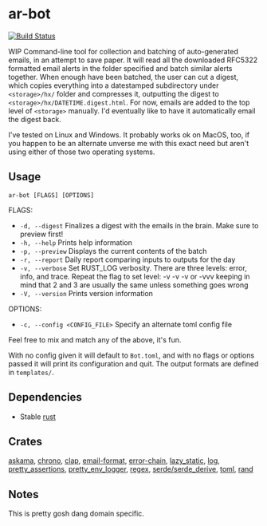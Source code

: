 # ar-bot

[![Build Status](https://travis-ci.org/deciduously/ar-bot.svg?branch=master)](https://travis-ci.org/deciduously/ar-bot)

WIP Command-line tool for collection and batching of auto-generated emails, in an attempt to save paper.  It will read all the downloaded RFC5322 formatted email alerts in the folder specified and batch similar alerts together.  When enough have been batched, the user can cut a digest, which copies everything into a datestamped subdirectory under `<storage>/hx/` folder and compresses it, outputting the digest to `<storage>/hx/DATETIME.digest.html`.  For now, emails are added to the top level of `<storage>` manually.  I'd eventually like to have it automatically email the digest back.

I've tested on Linux and Windows. It probably works ok on MacOS, too, if you happen to be an alternate unverse me with this exact need but aren't using either of those two operating systems.

## Usage

`ar-bot [FLAGS] [OPTIONS]`

FLAGS:

* `-d, --digest`     Finalizes a digest with the emails in the brain. Make sure to preview first!
* `-h, --help`       Prints help information
* `-p, --preview`    Displays the current contents of the batch
* `-r, --report`     Daily report comparing inputs to outputs for the day
* `-v, --verbose`    Set RUST_LOG verbosity.  There are three levels: error, info, and trace.  Repeat the flag to set level: -v -v -v or -vvv keeping in mind that 2 and 3 are usually the same unless something goes wrong
* `-V, --version`    Prints version information

OPTIONS:

* `-c, --config <CONFIG_FILE>`    Specify an alternate toml config file

Feel free to mix and match any of the above, it's fun.

With no config given it will default to `Bot.toml`, and with no flags or options passed it will print its configuration and quit.  The output formats are defined in `templates/`.

## Dependencies

* Stable [rust](https://www.rust-lang.org)

## Crates

[askama](https://github.com/djc/askama), [chrono](https://github.com/chronotope/chrono), [clap](https://github.com/kbknapp/clap-rs), [email-format](https://github.com/mikedilger/email-format), [error-chain](https://github.com/rust-lang-nursery/error-chain), [lazy_static](https://github.com/rust-lang-nursery/lazy-static.rs), [log](https://githb.com/rust-lang-nursery/log), [pretty_assertions](https://github.com/colin-kiegel/rust-pretty-assertions), [pretty_env_logger](https://github.com/seanmonstar/pretty_env_logger/), [regex](https://github.com/rust-lang/regex), [serde/serde_derive](https://serde.rs), [toml](https://github.com/alexcrichton/toml-rs), [rand](https://github.com/rust-lang-nursery/rand)

## Notes

This is pretty gosh dang domain specific.
